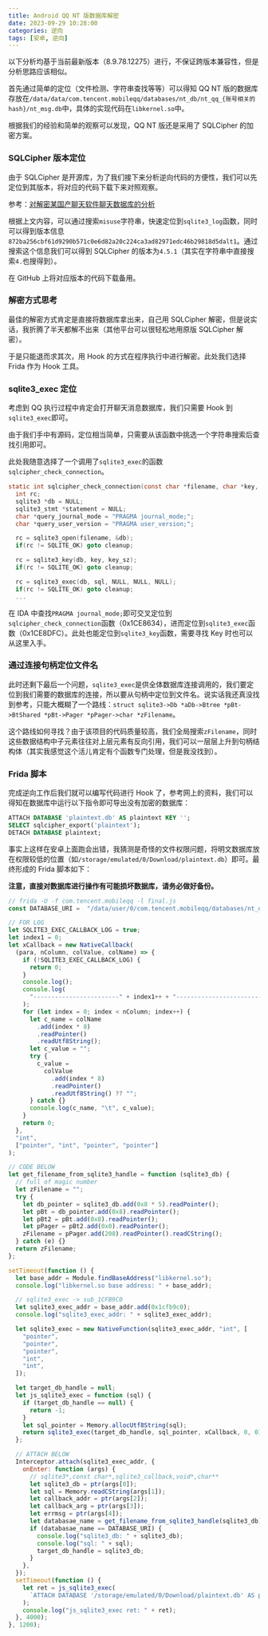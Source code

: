 ```yaml
---
title: Android QQ NT 版数据库解密
date: 2023-09-29 10:28:00
categories: 逆向
tags: [安卓, 逆向]
---
```


以下分析均基于当前最新版本（8.9.78.12275）进行，不保证跨版本兼容性，但是分析思路应该相似。

首先通过简单的定位（文件检测、字符串查找等等）可以得知 QQ NT 版的数据库存放在`/data/data/com.tencent.mobileqq/databases/nt_db/nt_qq_{账号相关的hash}/nt_msg.db`中，具体的实现代码在`libkernel.so`中。

根据我们的经验和简单的观察可以发现，QQ NT 版还是采用了 SQLCipher 的加密方案。

### SQLCipher 版本定位

由于 SQLCipher 是开源库，为了我们接下来分析逆向代码的方便性，我们可以先定位到其版本，将对应的代码下载下来对照观察。

参考：[对解密某国产聊天软件聊天数据库的分析](https://www.cjovi.icu/software-testing/1650.html)

根据上文内容，可以通过搜索`misuse`字符串，快速定位到`sqlite3_log`函数，同时可以得到版本信息`872ba256cbf61d9290b571c0e6d82a20c224ca3ad82971edc46b29818d5dalt1`。通过搜索这个信息我们可以得到 SQLCipher 的版本为`4.5.1`（其实在字符串中直接搜索`4.`也搜得到）。

在 GitHub 上将对应版本的代码下载备用。

### 解密方式思考

最佳的解密方式肯定是直接将数据库拿出来，自己用 SQLCipher 解密，但是说实话，我折腾了半天都解不出来（其他平台可以很轻松地用原版 SQLCipher 解密）。

于是只能退而求其次，用 Hook 的方式在程序执行中进行解密。此处我们选择 Frida 作为 Hook 工具。

### sqlite3_exec 定位

考虑到 QQ 执行过程中肯定会打开聊天消息数据库，我们只需要 Hook 到`sqlite3_exec`即可。

由于我们手中有源码，定位相当简单，只需要从该函数中挑选一个字符串搜索后查找引用即可。

此处我随意选择了一个调用了`sqlite3_exec`的函数`sqlcipher_check_connection`。

```c
static int sqlcipher_check_connection(const char *filename, char *key, int key_sz, char *sql, int *user_version, char** journal_mode) {
  int rc;
  sqlite3 *db = NULL;
  sqlite3_stmt *statement = NULL;
  char *query_journal_mode = "PRAGMA journal_mode;";
  char *query_user_version = "PRAGMA user_version;";

  rc = sqlite3_open(filename, &db);
  if(rc != SQLITE_OK) goto cleanup;

  rc = sqlite3_key(db, key, key_sz);
  if(rc != SQLITE_OK) goto cleanup;

  rc = sqlite3_exec(db, sql, NULL, NULL, NULL);
  if(rc != SQLITE_OK) goto cleanup;
  ...
```

在 IDA 中查找`PRAGMA journal_mode;`即可交叉定位到`sqlcipher_check_connection`函数（0x1CE8634），进而定位到`sqlite3_exec`函数（0x1CE8DFC）。此处也能定位到`sqlite3_key`函数，需要寻找 Key 时也可以从这里入手。

### 通过连接句柄定位文件名

此时还剩下最后一个问题，`sqlite3_exec`是供全体数据库连接调用的，我们要定位到我们需要的数据库的连接，所以要从句柄中定位到文件名。说实话我还真没找到参考，只能大概糊了一个路线：`struct sqlite3->Db *aDb->Btree *pBt->BtShared *pBt->Pager *pPager->char *zFilename`。

这个路线如何寻找？由于该项目的代码质量较高，我们全局搜索`zFilename`，同时这些数据结构中子元素往往对上层元素有反向引用，我们可以一层层上升到句柄结构体（其实我感觉这个活儿肯定有个函数专门处理，但是我没找到）。

### Frida 脚本

完成逆向工作后我们就可以编写代码进行 Hook 了，参考网上的资料，我们可以得知在数据库中运行以下指令即可导出没有加密的数据库：

```sql
ATTACH DATABASE 'plaintext.db' AS plaintext KEY '';
SELECT sqlcipher_export('plaintext');
DETACH DATABASE plaintext;
```

事实上这样在安卓上面跑会出错，我猜测是奇怪的文件权限问题，将明文数据库放在权限较低的位置（如`/storage/emulated/0/Download/plaintext.db`）即可。最终形成的 Frida 脚本如下：

**注意，直接对数据库进行操作有可能损坏数据库，请务必做好备份。**

```js
// frida -U -f com.tencent.mobileqq -l final.js
const DATABASE_URI =  "/data/user/0/com.tencent.mobileqq/databases/nt_db/nt_qq_{CHNAGE_THIS_TO_YOURS}/nt_msg.db";

// FOR LOG
let SQLITE3_EXEC_CALLBACK_LOG = true;
let index1 = 0;
let xCallback = new NativeCallback(
  (para, nColumn, colValue, colName) => {
    if (!SQLITE3_EXEC_CALLBACK_LOG) {
      return 0;
    }
    console.log();
    console.log(
      "------------------------" + index1++ + "------------------------"
    );
    for (let index = 0; index < nColumn; index++) {
      let c_name = colName
        .add(index * 8)
        .readPointer()
        .readUtf8String();
      let c_value = "";
      try {
        c_value =
          colValue
            .add(index * 8)
            .readPointer()
            .readUtf8String() ?? "";
      } catch {}
      console.log(c_name, "\t", c_value);
    }
    return 0;
  },
  "int",
  ["pointer", "int", "pointer", "pointer"]
);

// CODE BELOW
let get_filename_from_sqlite3_handle = function (sqlite3_db) {
  // full of magic number
  let zFilename = "";
  try {
    let db_pointer = sqlite3_db.add(0x8 * 5).readPointer();
    let pBt = db_pointer.add(0x8).readPointer();
    let pBt2 = pBt.add(0x8).readPointer();
    let pPager = pBt2.add(0x0).readPointer();
    zFilename = pPager.add(208).readPointer().readCString();
  } catch (e) {}
  return zFilename;
};

setTimeout(function () {
  let base_addr = Module.findBaseAddress("libkernel.so");
  console.log("libkernel.so base address: " + base_addr);

  // sqlite3_exec -> sub_1CFB9C0
  let sqlite3_exec_addr = base_addr.add(0x1cfb9c0);
  console.log("sqlite3_exec_addr: " + sqlite3_exec_addr);

  let sqlite3_exec = new NativeFunction(sqlite3_exec_addr, "int", [
    "pointer",
    "pointer",
    "pointer",
    "int",
    "int",
  ]);

  let target_db_handle = null;
  let js_sqlite3_exec = function (sql) {
    if (target_db_handle == null) {
      return -1;
    }
    let sql_pointer = Memory.allocUtf8String(sql);
    return sqlite3_exec(target_db_handle, sql_pointer, xCallback, 0, 0);
  };

  // ATTACH BELOW
  Interceptor.attach(sqlite3_exec_addr, {
    onEnter: function (args) {
      // sqlite3*,const char*,sqlite3_callback,void*,char**
      let sqlite3_db = ptr(args[0]);
      let sql = Memory.readCString(args[1]);
      let callback_addr = ptr(args[2]);
      let callback_arg = ptr(args[3]);
      let errmsg = ptr(args[4]);
      let databasae_name = get_filename_from_sqlite3_handle(sqlite3_db);
      if (databasae_name == DATABASE_URI) {
        console.log("sqlite3_db: " + sqlite3_db);
        console.log("sql: " + sql);
        target_db_handle = sqlite3_db;
      }
    },
  });
  setTimeout(function () {
    let ret = js_sqlite3_exec(
      `ATTACH DATABASE '/storage/emulated/0/Download/plaintext.db' AS plaintext KEY '';SELECT sqlcipher_export('plaintext');DETACH DATABASE plaintext;`
    );
    console.log("js_sqlite3_exec ret: " + ret);
  }, 4000);
}, 1200);
```

